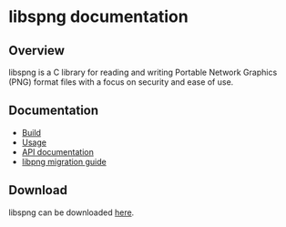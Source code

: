 # libspng documentation

## Overview

libspng is a C library for reading and writing Portable Network Graphics (PNG)
format files with a focus on security and ease of use.

## Documentation

* [Build](build.md)
* [Usage](usage.md)
* [API documentation](api.md)
* [libpng migration guide](migrate-libpng.md)

## Download

libspng can be downloaded [here](https://libspng.org/download).
